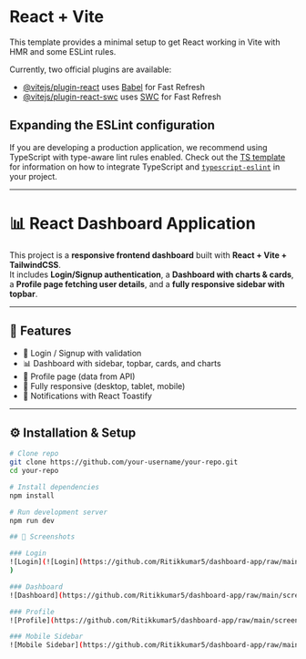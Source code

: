 # React + Vite

This template provides a minimal setup to get React working in Vite with HMR and some ESLint rules.

Currently, two official plugins are available:

- [@vitejs/plugin-react](https://github.com/vitejs/vite-plugin-react/blob/main/packages/plugin-react) uses [Babel](https://babeljs.io/) for Fast Refresh
- [@vitejs/plugin-react-swc](https://github.com/vitejs/vite-plugin-react/blob/main/packages/plugin-react-swc) uses [SWC](https://swc.rs/) for Fast Refresh

## Expanding the ESLint configuration

If you are developing a production application, we recommend using TypeScript with type-aware lint rules enabled. Check out the [TS template](https://github.com/vitejs/vite/tree/main/packages/create-vite/template-react-ts) for information on how to integrate TypeScript and [`typescript-eslint`](https://typescript-eslint.io) in your project.
 
---

# 📊 React Dashboard Application

This project is a **responsive frontend dashboard** built with **React + Vite + TailwindCSS**.  
It includes **Login/Signup authentication**, a **Dashboard with charts & cards**, a **Profile page fetching user details**, and a **fully responsive sidebar with topbar**.  

---

## 🚀 Features
- 🔑 Login / Signup with validation  
- 📊 Dashboard with sidebar, topbar, cards, and charts  
- 👤 Profile page (data from API)  
- 📱 Fully responsive (desktop, tablet, mobile)  
- 🔔 Notifications with React Toastify  

---

## ⚙️ Installation & Setup

```bash
# Clone repo
git clone https://github.com/your-username/your-repo.git
cd your-repo

# Install dependencies
npm install

# Run development server
npm run dev

## 📸 Screenshots

### Login  
![Login](![Login](https://github.com/Ritikkumar5/dashboard-app/raw/main/screenshots/login.png)
)

### Dashboard  
![Dashboard](https://github.com/Ritikkumar5/dashboard-app/raw/main/screenshots/dashboard.png?raw=true)

### Profile  
![Profile](https://github.com/Ritikkumar5/dashboard-app/raw/main/screenshots/profile.png?raw=true)

### Mobile Sidebar  
![Mobile Sidebar](https://github.com/Ritikkumar5/dashboard-app/raw/main/screenshots/mobile-sidebar.png?raw=true)






